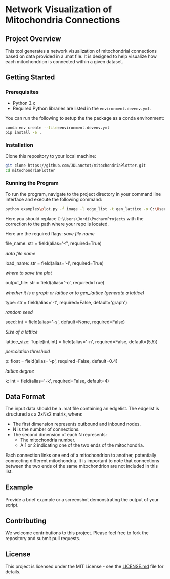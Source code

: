# Network Visualization of Mitochondria Connections

## Project Overview
This tool generates a network visualization of mitochondrial connections based on data provided in a .mat file. It is designed to help visualize how each mitochondrion is connected within a given dataset.

## Getting Started

### Prerequisites
- Python 3.x
- Required Python libraries are listed in the `environment.devenv.yml`. 

You can run the following to setup the the package as a conda environment:
```bash
conda env create --file=environment.devenv.yml
pip install -e .
```

### Installation
Clone this repository to your local machine:
```bash
git clone https://github.com/JDLanctot/mitochondriaPlotter.git
cd mitochondriaPlotter
```

### Running the Program
To run the program, navigate to the project directory in your command line interface and execute the following command:

```bash
python examples\plot.py -f image -l edge_list -t gen_lattice -o C:\Users\Jordi\PycharmProjects\mitochondriaPlotter\examples -n 7 7 -p 0.4 -k 4
```

Here you should replace `C:\Users\Jordi\PycharmProjects` with the correction to the path where your repo is located.

Here are the required flags:
_save file name_

file_name: str = field(alias='-f', required=True)


_data file name_

load_name: str = field(alias='-l', required=True)


_where to save the plot_

output_file: str = field(alias='-o', required=True)


_whether it is a graph or lattice or to gen_lattice (generate a lattice)_

type: str = field(alias='-t', required=False, default='graph')


_random seed_

seed: int = field(alias='-s', default=None, required=False)


_Size of a lattice_

lattice_size: Tuple[int,int] = field(alias='-n', required=False, default=(5,5))


_percolation threshold_

p: float = field(alias='-p', required=False, default=0.4)


_lattice degree_

k: int = field(alias='-k', required=False, default=4)


## Data Format
The input data should be a .mat file containing an edgelist. The edgelist is structured as a 2xNx2 matrix, where:
- The first dimension represents outbound and inbound nodes.
- N is the number of connections.
- The second dimension of each N represents:
  - The mitochondria number.
  - A 1 or 2 indicating one of the two ends of the mitochondria.

Each connection links one end of a mitochondrion to another, potentially connecting different mitochondria. It is important to note that connections between the two ends of the same mitochondrion are not included in this list.

## Example
Provide a brief example or a screenshot demonstrating the output of your script.

## Contributing
We welcome contributions to this project. Please feel free to fork the repository and submit pull requests.

## License
This project is licensed under the MIT License - see the [LICENSE.md](LICENSE) file for details.
